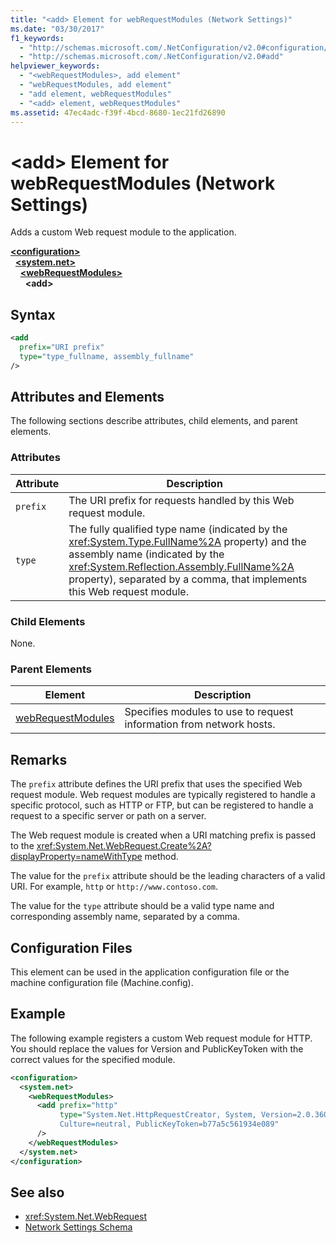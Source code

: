 ```yaml
---
title: "<add> Element for webRequestModules (Network Settings)"
ms.date: "03/30/2017"
f1_keywords: 
  - "http://schemas.microsoft.com/.NetConfiguration/v2.0#configuration/system.net/webRequestModules/add"
  - "http://schemas.microsoft.com/.NetConfiguration/v2.0#add"
helpviewer_keywords: 
  - "<webRequestModules>, add element"
  - "webRequestModules, add element"
  - "add element, webRequestModules"
  - "<add> element, webRequestModules"
ms.assetid: 47ec4adc-f39f-4bcd-8680-1ec21fd26890
---
```

# \<add> Element for webRequestModules (Network Settings)
Adds a custom Web request module to the application.  
  
[**\<configuration>**](../configuration-element.md)  
&nbsp;&nbsp;[**\<system.net>**](system-net-element-network-settings.md)  
&nbsp;&nbsp;&nbsp;&nbsp;[**\<webRequestModules>**](webrequestmodules-element-network-settings.md)  
&nbsp;&nbsp;&nbsp;&nbsp;&nbsp;&nbsp;**\<add>**  
  
## Syntax  
  
```xml  
<add   
  prefix="URI prefix"   
  type="type_fullname, assembly_fullname"   
/>  
```  
  
## Attributes and Elements  
 The following sections describe attributes, child elements, and parent elements.  
  
### Attributes  
  
|**Attribute**|**Description**|  
|-------------------|---------------------|  
|`prefix`|The URI prefix for requests handled by this Web request module.|  
|`type`|The fully qualified type name (indicated by the <xref:System.Type.FullName%2A> property) and the assembly name (indicated by the <xref:System.Reflection.Assembly.FullName%2A> property), separated by a comma, that implements this Web request module.|  
  
### Child Elements  
 None.  
  
### Parent Elements  
  
|**Element**|**Description**|  
|-----------------|---------------------|  
|[webRequestModules](webrequestmodules-element-network-settings.md)|Specifies modules to use to request information from network hosts.|  
  
## Remarks  
 The `prefix` attribute defines the URI prefix that uses the specified Web request module. Web request modules are typically registered to handle a specific protocol, such as HTTP or FTP, but can be registered to handle a request to a specific server or path on a server.  
  
 The Web request module is created when a URI matching prefix is passed to the <xref:System.Net.WebRequest.Create%2A?displayProperty=nameWithType> method.  
  
 The value for the `prefix` attribute should be the leading characters of a valid URI. For example, `http` or `http://www.contoso.com`.
  
 The value for the `type` attribute should be a valid type name and corresponding assembly name, separated by a comma.
  
## Configuration Files  
 This element can be used in the application configuration file or the machine configuration file (Machine.config).  
  
## Example  
 The following example registers a custom Web request module for HTTP. You should replace the values for Version and PublicKeyToken with the correct values for the specified module.  
  
```xml  
<configuration>  
  <system.net>  
    <webRequestModules>  
      <add prefix="http"  
           type="System.Net.HttpRequestCreator, System, Version=2.0.3600.0,  
           Culture=neutral, PublicKeyToken=b77a5c561934e089"  
      />  
    </webRequestModules>  
  </system.net>  
</configuration>  
```  
  
## See also

- <xref:System.Net.WebRequest>
- [Network Settings Schema](index.md)

